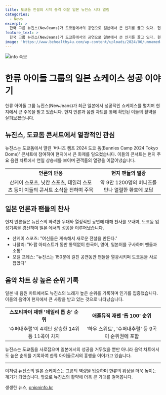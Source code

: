```yaml
---
title: 도쿄돔 전설의 시작 충격 여운 일본 뉴진스 시대 열림
categories:
  - News
excerpt: >
  한국 그룹 뉴진스(NewJeans)가 도쿄돔에서의 공연으로 일본에서 큰 인기를 끌고 있다. 현지 언론은 그들의 공연을 다루며, 뉴진스의 음악은 현지 음원 차트에서도 상승세를 보이고 있다. 뉴진스는 도쿄돔에 입성한 이틀간의 공연을 통해 9만 1200명의 팬들을 사로잡았으며, 현지 음원 차트에 11곡이 포진했다. 이들의 공연은 성공적이었고, 앞으로도 일본에서의 활약이 기대된다.
feature_text: >
  한국 그룹 뉴진스(NewJeans)가 도쿄돔에서의 공연으로 일본에서 큰 인기를 끌고 있다. 현지 언론은 그들의 공연을 다루며, 뉴진스의 음악은 현지 음원 차트에서도 상승세를 보이고 있다. 뉴진스는 도쿄돔에 입성한 이틀간의 공연을 통해 9만 1200명의 팬들을 사로잡았으며, 현지 음원 차트에 11곡이 포진했다. 이들의 공연은 성공적이었고, 앞으로도 일본에서의 활약이 기대된다.
image: 'https://www.behealthy4u.com/wp-content/uploads/2024/06/unnamed-file.png'
---
```


<p><img src="https://www.behealthy4u.com/wp-content/uploads/2024/06/unnamed-file.png" alt="info 속보" /></p>

<h1>한류 아이돌 그룹의 일본 쇼케이스 성공 이야기</h1>

<p data-ke-size="size16">한류 아이돌 그룹 뉴진스(NewJeans)가 최근 일본에서 성공적인 쇼케이스를 펼치며 현지에서 큰 주목을 받고 있습니다. 현지 언론과 음원 차트를 통해 확인된 이들의 활약을 살펴보겠습니다.</p>

<h2>뉴진스, 도쿄돔 콘서트에서 열광적인 관심</h2>

<p data-ke-size="size16">뉴진스는 도쿄돔에서 열린 '버니즈 캠프 2024 도쿄 돔(Bunnies Camp 2024 Tokyo Dome)' 콘서트에 참여하여 현지에서 큰 화제를 일으켰습니다. 이들의 콘서트는 현지 주요 음원 차트에서 연일 상승세를 보이며 관객들의 열광을 이끌어냈습니다.</p>

<table>
  <tr>
    <td style="text-align: center; height: 17px;"><b>언론의 반응</b></td>
    <td style="text-align: center; height: 17px;"><b>현지 팬들의 열광</b></td>
  </tr>
  <tr>
    <td style="text-align: center; height: 17px;">산케이 스포츠, 닛칸 스포츠, 데일리 스포츠 등이 이들의 콘서트 소식을 전하며 주목</td>
    <td style="text-align: center; height: 17px;">약 9만 1200명의 버니즈를 만나 열렬한 환호에 보답</td>
  </tr>
</table>

<h2>일본 언론과 팬들의 찬사</h2>

<p data-ke-size="size16">현지 언론들은 뉴진스의 화려한 무대와 열정적인 공연에 대해 찬사를 보내며, 도쿄돔 입성기록을 경신하며 일본 에서의 성공을 이루어냈습니다.</p>

<ul>
  <li>산케이 스포츠: "여신들은 계속해서 새로운 전설을 만든다."</li>
  <li>나탈리: "K-팝 아티스트가 동반 통역없이 한국어, 영어, 일본어를 구사하며 팬들과 소통"</li>
  <li>모델 프레스: "뉴진스는 150분에 걸친 공연동안 팬들을 열광시키며 도쿄돔을 사로잡았다"</li>
</ul>

<h2>음악 차트 상 높은 순위 기록</h2>

<p data-ke-size="size16">일본 내 음원 차트에서도 뉴진스의 노래가 높은 순위를 기록하며 인기를 입증했습니다. 이들의 음악이 현지에서 큰 사랑을 받고 있는 것으로 나타났습니다.</p>

<table>
  <tr>
    <td style="text-align: center; height: 17px;"><b>스포티파이 재팬 '데일리 톱 송' 순위</b></td>
    <td style="text-align: center; height: 17px;"><b>애플뮤직 재팬 '톱 100' 순위</b></td>
  </tr>
  <tr>
    <td style="text-align: center; height: 17px">'수퍼내추럴'이 4계단 상승한 14위 등 11곡이 차지</td>
    <td style="text-align: center; height: 17px">'하우 스위트', '수퍼내추럴' 등 9곡이 순위권에 포함</td>
  </tr>
</table>

<p data-ke-size="size16">뉴진스는 도쿄돔을 사로잡으며 일본에서의 성공을 거두었을 뿐만 아니라 음악 차트에서도 높은 순위를 기록하여 한류 아이돌로서의 흥행을 이어가고 있습니다.</p>

<hr>

<p data-ke-size="size16">이처럼 뉴진스의 일본 쇼케이스는 그룹의 역량을 입증하며 한류의 위상을 더욱 높이는 계기가 되었습니다. 앞으로 뉴진스의 활약에 더욱 큰 기대를 걸어봅니다.</p>
생생한 뉴스, <a href="https://onioninfo.kr" rel="dofollow">onioninfo.kr</a>


